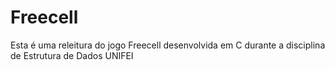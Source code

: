 # Freecell
Esta é uma releitura do jogo Freecell desenvolvida em C durante a disciplina de Estrutura de Dados UNIFEI
